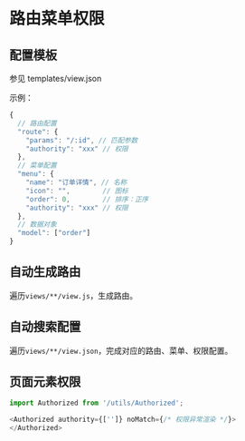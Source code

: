 # 路由菜单权限

## 配置模板

参见 templates/view.json

示例：
```js
{
  // 路由配置
  "route": {
    "params": "/:id", // 匹配参数
    "authority": "xxx" // 权限
  },
  // 菜单配置
  "menu": {
    "name": "订单详情", // 名称
    "icon": "",        // 图标
    "order": 0,        // 排序：正序
    "authority": "xxx" // 权限
  },
  // 数据对象
  "model": ["order"]
}
```

## 自动生成路由
遍历`views/**/view.js`，生成路由。

## 自动搜索配置
遍历`views/**/view.json`，完成对应的路由、菜单、权限配置。

## 页面元素权限
```js
import Authorized from '/utils/Authorized';

<Authorized authority={['']} noMatch={/* 权限异常渲染 */}>
</Authorized>
```
